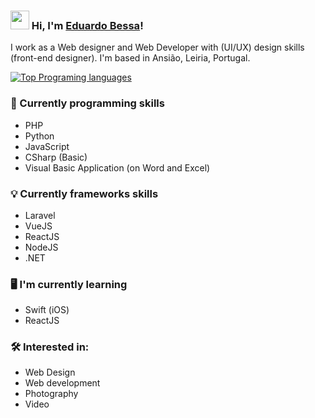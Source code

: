 ### <img src="https://media.giphy.com/media/hvRJCLFzcasrR4ia7z/giphy.gif" width="30px"> Hi, I'm [Eduardo Bessa](https://www.eduardobessa.pt/)!

I work as a Web designer and Web Developer with (UI/UX) design skills (front-end designer). I'm based in Ansião, Leiria, Portugal.

[![Top Programing languages](https://github-readme-stats.vercel.app/api/top-langs/?username=eduubessa&layout=compact)](https://github.com/eduubessa/github-readme-stats)


### 🧰 Currently programming skills

- PHP
- Python
- JavaScript
- CSharp (Basic)
- Visual Basic Application (on Word and Excel)

### 💡 Currently frameworks skills

 - Laravel
 - VueJS
 - ReactJS
 - NodeJS
 - .NET

### 🖥  I'm currently learning

- Swift (iOS)
- ReactJS

### 🛠  Interested in:

- Web Design
- Web development
- Photography
- Video



